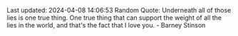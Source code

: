 Last updated: 2024-04-08 14:06:53
Random Quote: Underneath all of those lies is one true thing. One true thing that can support the weight of all the lies in the world, and that's the fact that I love you. - Barney Stinson
